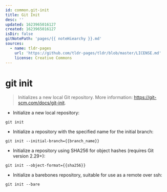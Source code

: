 ```yaml
---
id: common.git-init
title: Git Init
desc: ''
updated: 1623965016127
created: 1623965016127
isDir: false
gitNotePath: 'pages/{{ noteHiearchy }}.md'
sources:
  - name: tldr-pages
    url: 'https://github.com/tldr-pages/tldr/blob/master/LICENSE.md'
    license: Creative Commons
---
```

# git init

> Initializes a new local Git repository.
> More information: <https://git-scm.com/docs/git-init>.

- Initialize a new local repository:

`git init`

- Initialize a repository with the specified name for the initial branch:

`git init --initial-branch={{branch_name}}`

- Initialize a repository using SHA256 for object hashes (requires Git version 2.29+):

`git init --object-format={{sha256}}`

- Initialize a barebones repository, suitable for use as a remote over ssh:

`git init --bare`

